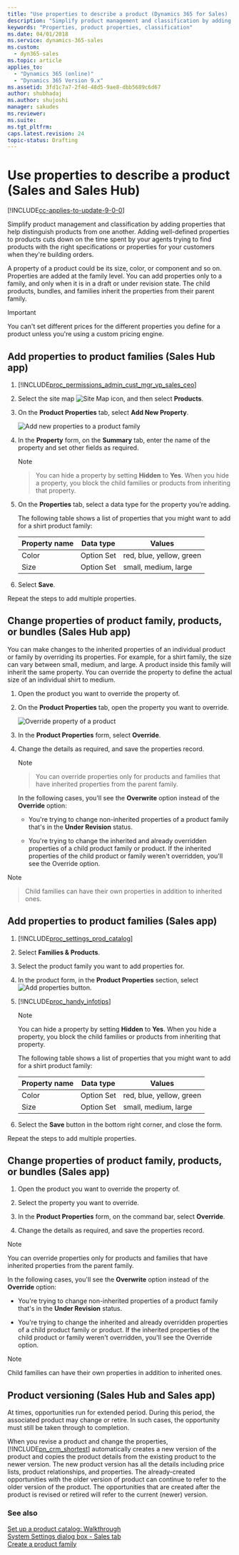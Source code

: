```yaml
---
title: "Use properties to describe a product (Dynamics 365 for Sales) | MicrosoftDocs"
description: "Simplify product management and classification by adding product properties in Dynamics 365 for Sales."
keywords: "Properties, product properties, classification"
ms.date: 04/01/2018
ms.service: dynamics-365-sales
ms.custom:
  - dyn365-sales
ms.topic: article
applies_to:
  - "Dynamics 365 (online)"
  - "Dynamics 365 Version 9.x"
ms.assetid: 3fd1c7a7-2f4d-48d5-9ae8-dbb5689c6d67
author: shubhadaj
ms.author: shujoshi
manager: sakudes
ms.reviewer: 
ms.suite: 
ms.tgt_pltfrm: 
caps.latest.revision: 24
topic-status: Drafting
---
```


# Use properties to describe a product (Sales and Sales Hub)

[!INCLUDE[cc-applies-to-update-9-0-0](../includes/cc_applies_to_update_9_0_0.md)]

Simplify product management and classification by adding properties that help distinguish products from one another. Adding well-defined properties to products cuts down on the time spent by your agents trying to find products with the right specifications or properties for your customers when they're building orders.  
  
 A property of a product could be its size, color, or component and so on. Properties are added at the family level. You can add properties only to a family, and only when it is in a draft or under revision state. The child products, bundles, and families inherit the properties from their parent family.  
  
> [!IMPORTANT]
>  You can't set different prices for the different properties you define for a product unless you're using a custom pricing engine.  
  
## Add properties to product families (Sales Hub app)

1. [!INCLUDE[proc_permissions_admin_cust_mgr_vp_sales_ceo](../includes/proc-permissions-admin-cust-mgr-vp-sales-ceo.md)]

2. Select the site map ![Site Map icon](media/site-map-icon.png "site map icon"), and then select **Products**.  

3. On the **Product Properties** tab, select **Add New Property**.

   ![Add new properties to a product family](media/add-new-properties.png "Add new properties to a product family")

4. In the **Property** form, on the **Summary** tab, enter the name of the property and set other fields as required.

   > [!NOTE]

   > You can hide a property by setting **Hidden** to **Yes**. When you hide a property, you block the child families or products from inheriting that property. 

5. On the **Properties** tab, select a data type for the property you’re adding.

     The following table shows a list of properties that you might want to add for a shirt product family:  
  
    |Property name|Data type|Values|  
    |-------------------|---------------|------------|  
    |Color|Option Set|red, blue, yellow, green|  
    |Size|Option Set|small, medium, large|  

6.	Select **Save**. 

Repeat the steps to add multiple properties. 

## Change properties of product family, products, or bundles (Sales Hub app)

 You can make changes to the inherited properties of an individual product or family by overriding its properties. For example, for a shirt family, the size can vary between small, medium, and large. A product inside this family will inherit the same property. You can override the property to define the actual size of an individual shirt to medium.  

1. Open the product you want to override the property of.  
  
2. On the **Product Properties** tab, open the property you want to override. 

   ![Override property of a product](media/override-property.png "Override property of a product")

3. In the **Product Properties** form, select **Override**.  
  
4.  Change the details as required, and save the properties record.  
  
    > [!NOTE]
    
    >  You can override properties only for products and families that have inherited properties from the parent family.  
  
    In the following cases, you'll see the **Overwrite** option instead of the **Override** option:  
  
     -   You're trying to change non-inherited properties of a product family that's in the **Under Revision** status.  
  
     -   You're trying to change the inherited and already overridden properties of a child product family or product. If the inherited properties of the child product or family weren't overridden, you'll see the Override option.  
  
> [!NOTE]

>  Child families can have their own properties in addition to inherited ones.  

## Add properties to product families  (Sales app)
  
1. [!INCLUDE[proc_settings_prod_catalog](../includes/proc-settings-prod-catalog.md)]  
  
2.  Select **Families & Products**.  
  
3.  Select the product family you want to add properties for.  
  
4.  In the product form, in the **Product Properties** section, select ![Add properties button](../sales-enterprise/media/add-properties-button.png "Add properties button").  
  
5. [!INCLUDE[proc_handy_infotips](../includes/proc-handy-infotips.md)]  
  
    > [!NOTE]
    >  You can hide a property by setting **Hidden** to **Yes**. When you hide a property, you block the child families or products from inheriting that property.  
  
     The following table shows a list of properties that you might want to add for a shirt product family:  
  
    |Property name|Data type|Values|  
    |-------------------|---------------|------------|  
    |Color|Option Set|red, blue, yellow, green|  
    |Size|Option Set|small, medium, large|  
  
6.  Select the **Save** button in the bottom right corner, and close the form.  
  
 Repeat the steps to add multiple properties.  
  

## Change properties of product family, products, or bundles  (Sales app)

 
1.  Open the product you want to override the property of.  
  
2.  Select the property you want to override.  
  
3.  In the **Product Properties** form, on the command bar, select **Override**.  
  
4.  Change the details as required, and save the properties record.  
  
> [!NOTE]
>  You can override properties only for products and families that have inherited properties from the parent family.  
  
 In the following cases, you'll see the **Overwrite** option instead of the **Override** option:  
  
-   You're trying to change non-inherited properties of a product family that's in the **Under Revision** status.  
  
-   You're trying to change the inherited and already overridden properties of a child product family or product. If the inherited properties of the child product or family weren't overridden, you'll see the Override option.  
  
> [!NOTE]
>  Child families can have their own properties in addition to inherited ones.  
  
 
## Product versioning  (Sales Hub and Sales app)
 At times, opportunities run for extended period. During this period, the associated product may change or retire. In such cases, the opportunity must still be taken through to completion.  
  
 When you revise a product and change the properties, [!INCLUDE[pn_crm_shortest](../includes/pn-crm-shortest.md)] automatically creates a new version of the product and copies the product details from the existing product to the newer version. The new product version has all the details including price lists, product relationships, and properties. The already-created opportunities with the older version of product can continue to refer to the older version of the product. The opportunities that are created after the product is revised or retired will refer to the current (newer) version.  
  
### See also  
 [Set up a product catalog: Walkthrough](set-up-product-catalog-walkthrough.md)   
 [System Settings dialog box - Sales tab](../admin/system-settings-dialog-box-sales-tab.md)   
 [Create a product family](../sales-enterprise/create-product-family.md)
